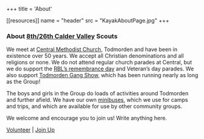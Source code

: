 +++
title = 'About'

[[resources]]
  name = "header"
  src = "KayakAboutPage.jpg"
+++

### About [8th/26th Calder Valley](https://scouts.org.uk/groups/8th26th-calder-valley-scout-group) Scouts

We meet at [Central Methodist Church](https://calderdalemethodists.org.uk/churches/todmorden.php), Todmorden and have been in existence over 50 years. We accept all Christian denominations and all religions or none. We do not attend regular church parades at Central, but we do support the [RBL’s remembrance day](https://www.britishlegion.org.uk/get-involved/remembrance/about-remembrance) and Veteran’s day parades. We also support [Todmorden Gang Show](https://www.todgangshow.org.uk/), which has been running nearly as long as the Group!

The boys and girls in the Group do loads of activities around Todmorden and further afield. We have our own [minibuses](bookings), which we use for camps and trips, and which are available for use by other community groups. 

We welcome and encourage you to join us! Write anything here.

[Volunteer](join/volunteer) | [Join Up](join/)